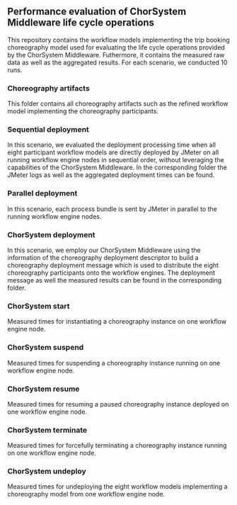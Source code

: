 ## Performance evaluation of ChorSystem Middleware life cycle operations

This repository contains the workflow models implementing the trip booking choreography model used for evaluating the life cycle operations provided by the ChorSystem Middleware. Futhermore, it contains the measured raw data as well as the aggregated results. For each scenario, we conducted 10 runs.

### Choreography artifacts
This folder contains all choreography artifacts such as the refined workflow model implementing the choreography participants.

### Sequential deployment
In this scenario, we evaluated the deployment processing time when all eight participant workflow models are directly deployed by JMeter on all running workflow engine nodes in sequential order, without leveraging the capabilities of the ChorSystem Middleware. In the corresponding folder the JMeter logs as well as the aggregated deployment times can be found.
		
		
### Parallel deployment
In this scenario, each process bundle is sent by JMeter in parallel to the running workflow engine nodes.

### ChorSystem deployment
In this scenario, we employ our ChorSystem Middleware using the information of the choreography deployment descriptor to build a choreography deployment message which is used to distribute the eight choreography participants onto the workflow engines. The deployment message as well the measured results can be found in the corresponding folder.

### ChorSystem start
Measured times for instantiating a choreography instance on one workflow engine node.

### ChorSystem suspend
Measured times for suspending a choreography instance running on one workflow engine node.

### ChorSystem resume
Measured times for resuming a paused choreography instance deployed on one workflow engine node.

### ChorSystem terminate
Measured times for forcefully terminating a choreography instance running on one workflow engine node.

### ChorSystem undeploy
Measured times for undeploying the eight workflow models implementing a choreography model from one workflow engine node.
